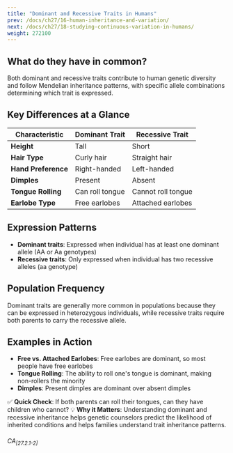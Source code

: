 ```yaml
---
title: "Dominant and Recessive Traits in Humans"
prev: /docs/ch27/16-human-inheritance-and-variation/
next: /docs/ch27/18-studying-continuous-variation-in-humans/
weight: 272100
---
```


## What do they have in common?
Both dominant and recessive traits contribute to human genetic diversity and follow Mendelian inheritance patterns, with specific allele combinations determining which trait is expressed.

## Key Differences at a Glance

| Characteristic | Dominant Trait | Recessive Trait |
|----------------|----------------|-----------------|
| **Height** | Tall | Short |
| **Hair Type** | Curly hair | Straight hair |
| **Hand Preference** | Right-handed | Left-handed |
| **Dimples** | Present | Absent |
| **Tongue Rolling** | Can roll tongue | Cannot roll tongue |
| **Earlobe Type** | Free earlobes | Attached earlobes |

## Expression Patterns
- **Dominant traits**: Expressed when individual has at least one dominant allele (AA or Aa genotypes)
- **Recessive traits**: Only expressed when individual has two recessive alleles (aa genotype)

## Population Frequency
Dominant traits are generally more common in populations because they can be expressed in heterozygous individuals, while recessive traits require both parents to carry the recessive allele.

## Examples in Action
- **Free vs. Attached Earlobes**: Free earlobes are dominant, so most people have free earlobes
- **Tongue Rolling**: The ability to roll one's tongue is dominant, making non-rollers the minority
- **Dimples**: Present dimples are dominant over absent dimples

✅ **Quick Check**: If both parents can roll their tongues, can they have children who cannot?
💡 **Why it Matters**: Understanding dominant and recessive inheritance helps genetic counselors predict the likelihood of inherited conditions and helps families understand trait inheritance patterns.

###### CA<sub>[27.2.1-2]</sub>